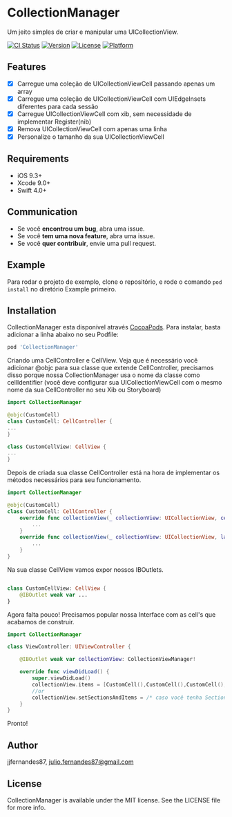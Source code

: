 # CollectionManager

Um jeito simples de criar e manipular uma UICollectionView.

[![CI Status](http://img.shields.io/travis/jjfernandes87/CollectionManager.svg?style=flat)](https://travis-ci.org/jjfernandes87/CollectionManager)
[![Version](https://img.shields.io/cocoapods/v/CollectionManager.svg?style=flat)](http://cocoapods.org/pods/CollectionManager)
[![License](https://img.shields.io/cocoapods/l/CollectionManager.svg?style=flat)](http://cocoapods.org/pods/CollectionManager)
[![Platform](https://img.shields.io/cocoapods/p/CollectionManager.svg?style=flat)](http://cocoapods.org/pods/CollectionManager)

## Features

- [x] Carregue uma coleção de UICollectionViewCell passando apenas um array
- [x] Carregue uma coleção de UICollectionViewCell com UIEdgeInsets diferentes para cada sessão
- [x] Carregue UICollectionViewCell com xib, sem necessidade de implementar Register(nib)
- [x] Remova UICollectionViewCell com apenas uma linha
- [x] Personalize o tamanho da sua UICollectionViewCell

## Requirements

- iOS 9.3+
- Xcode 9.0+
- Swift 4.0+

## Communication

- Se você **encontrou um bug**, abra uma issue.
- Se você **tem uma nova feature**, abra uma issue.
- Se você **quer contribuir**, envie uma pull request.

## Example

Para rodar o projeto de exemplo, clone o repositório, e rode o comando `pod install` no diretório Example primeiro.

## Installation

CollectionManager esta disponível através [CocoaPods](http://cocoapods.org). Para instalar, basta adicionar a linha abaixo no seu Podfile:

```ruby
pod 'CollectionManager'
```
Criando uma CellController e CellView. Veja que é necessário você adicionar @objc para sua classe que extende CellController, precisamos disso porque nossa CollectionManager usa o nome da classe como cellIdentifier (você deve configurar sua UICollectionViewCell com o mesmo nome da sua CellController no seu Xib ou Storyboard)

```swift
import CollectionManager

@objc(CustomCell)
class CustomCell: CellController {
...
}

class CustomCellView: CellView {
...
}
```
Depois de criada sua classe CellController está na hora de implementar os métodos necessários para seu funcionamento.

```swift
import CollectionManager

@objc(CustomCell)
class CustomCell: CellController {
    override func collectionView(_ collectionView: UICollectionView, cellForItemAt indexPath: IndexPath) -> UICollectionViewCell {
        ...
    }
    override func collectionView(_ collectionView: UICollectionView, layout collectionViewLayout: UICollectionViewLayout, sizeForItemAt indexPath: IndexPath) -> CGSize {
        ...
    }
}
```
Na sua classe CellView vamos expor nossos IBOutlets.

```swift

class CustomCellView: CellView {
    @IBOutlet weak var ...
}
```
Agora falta pouco!
Precisamos popular nossa Interface com as cell's que acabamos de construir.

```swift
import CollectionManager

class ViewController: UIViewController {

    @IBOutlet weak var collectionView: CollectionViewManager!

    override func viewDidLoad() {
        super.viewDidLoad()
        collectionView.items = [CustomCell(),CustomCell(),CustomCell(),CustomCell(),CustomCell(),CustomCell()]
        //or
        collectionView.setSectionsAndItems = /* caso você tenha SectionController */
    }
}
```

Pronto!

## Author

jjfernandes87, julio.fernandes87@gmail.com

## License

CollectionManager is available under the MIT license. See the LICENSE file for more info.
